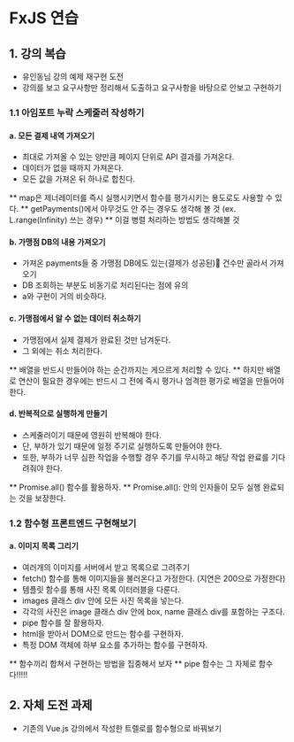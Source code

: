 # FxJS 연습
## 1. 강의 복습
- 유인동님 강의 예제 재구현 도전
- 강의를 보고 요구사항만 정리해서 도출하고 요구사항을 바탕으로 안보고 구현하기

### 1.1 아임포트 누락 스케줄러 작성하기
#### a. 모든 결제 내역 가져오기
- 최대로 가져올 수 있는 양만큼 페이지 단위로 API 결과를 가져온다.
- 데이터가 없을 때까지 가져온다.
- 모든 값을 가져온 뒤 하나로 합친다.

** map은 제너레이터를 즉시 실행시키면서 함수를 평가시키는 용도로도 사용할 수 있다.
** getPayments()에서 아무것도 안 주는 경우도 생각해 볼 것 (ex. L.range(Infinity) 쓰는 경우)
** 이걸 병렬 처리하는 방법도 생각해볼 것

#### b. 가맹점 DB의 내용 가져오기
- 가져온 payments들 중 가맹점 DB에도 있는(결제가 성공된) 건수만 골라서 가져오기
- DB 조회하는 부분도 비동기로 처리된다는 점에 유의
- a와 구현이 거의 비슷하다.

#### c. 가맹점에서 알 수 없는 데이터 취소하기
- 가맹점에서 실제 결제가 완료된 것만 남겨둔다.
- 그 외에는 취소 처리한다.

** 배열을 반드시 만들어야 하는 순간까지는 게으르게 처리할 수 있다.
** 하지만 배열로 연산이 필요한 경우에는 반드시 그 전에 즉시 평가나 엄격한 평가로 배열을 만들어야 한다.

#### d. 반복적으로 실행하게 만들기
- 스케줄러이기 때문에 영원히 반복해야 한다.
- 단, 부하가 있기 때문에 일정 주기로 실행하도록 만들어야 한다.
- 또한, 부하가 너무 심한 작업을 수행할 경우 주기를 무시하고 해당 작업 완료를 기다려줘야 한다.

** Promise.all() 함수를 활용하자.
** Promise.all(): 안의 인자들이 모두 실행 완료되는 것을 보장한다.

### 1.2 함수형 프론트엔드 구현해보기
#### a. 이미지 목록 그리기
- 여러개의 이미지를 서버에서 받고 목록으로 그려주기
- fetch() 함수를 통해 이미지들을 불러온다고 가정한다. (지연은 200으로 가정한다)
- 템플릿 함수를 통해 사진 목록 이터러블을 다룬다.
- images 클래스 div 안에 모든 사진 목록을 넣는다.
- 각각의 사진은 image 클래스 div 안에 box, name 클래스 div를 포함하는 구조다.
- pipe 함수를 잘 활용하자.
- html을 받아서 DOM으로 만드는 함수를 구현하자.
- 특정 DOM 객체에 하부 요소를 추가하는 함수를 구현하자.

** 함수끼리 합쳐서 구현하는 방법을 집중해서 보자
** pipe 함수는 그 자체로 함수다!!!!!

## 2. 자체 도전 과제
- 기존의 Vue.js 강의에서 작성한 트렐로를 함수형으로 바꿔보기
